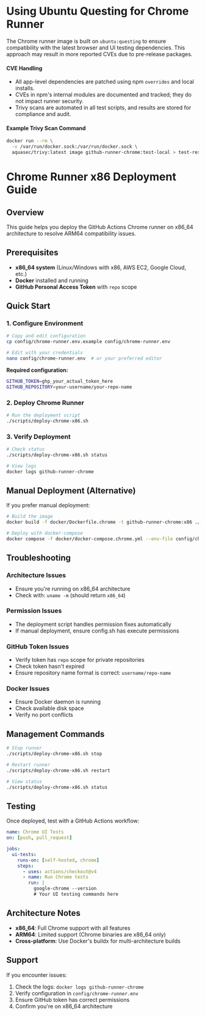 # Using Ubuntu Questing for Chrome Runner

The Chrome runner image is built on `ubuntu:questing` to ensure compatibility with the latest browser and UI testing dependencies. This approach may result in more reported CVEs due to pre-release packages.

#### CVE Handling

- All app-level dependencies are patched using npm `overrides` and local installs.
- CVEs in npm's internal modules are documented and tracked; they do not impact runner security.
- Trivy scans are automated in all test scripts, and results are stored for compliance and audit.

#### Example Trivy Scan Command

```bash
docker run --rm \
  -v /var/run/docker.sock:/var/run/docker.sock \
  aquasec/trivy:latest image github-runner-chrome:test-local > test-results/docker/trivy_scan_<timestamp>.txt
```
# Chrome Runner x86 Deployment Guide

## Overview
This guide helps you deploy the GitHub Actions Chrome runner on x86_64 architecture to resolve ARM64 compatibility issues.

## Prerequisites
- **x86_64 system** (Linux/Windows with x86, AWS EC2, Google Cloud, etc.)
- **Docker** installed and running
- **GitHub Personal Access Token** with `repo` scope

## Quick Start

### 1. Configure Environment
```bash
# Copy and edit configuration
cp config/chrome-runner.env.example config/chrome-runner.env

# Edit with your credentials
nano config/chrome-runner.env  # or your preferred editor
```

**Required configuration:**
```bash
GITHUB_TOKEN=ghp_your_actual_token_here
GITHUB_REPOSITORY=your-username/your-repo-name
```

### 2. Deploy Chrome Runner
```bash
# Run the deployment script
./scripts/deploy-chrome-x86.sh
```

### 3. Verify Deployment
```bash
# Check status
./scripts/deploy-chrome-x86.sh status

# View logs
docker logs github-runner-chrome
```

## Manual Deployment (Alternative)

If you prefer manual deployment:

```bash
# Build the image
docker build -f docker/Dockerfile.chrome -t github-runner-chrome:x86 ./docker

# Deploy with docker-compose
docker compose -f docker/docker-compose.chrome.yml --env-file config/chrome-runner.env up -d
```

## Troubleshooting

### Architecture Issues
- Ensure you're running on x86_64 architecture
- Check with: `uname -m` (should return `x86_64`)

### Permission Issues
- The deployment script handles permission fixes automatically
- If manual deployment, ensure config.sh has execute permissions

### GitHub Token Issues
- Verify token has `repo` scope for private repositories
- Check token hasn't expired
- Ensure repository name format is correct: `username/repo-name`

### Docker Issues
- Ensure Docker daemon is running
- Check available disk space
- Verify no port conflicts

## Management Commands

```bash
# Stop runner
./scripts/deploy-chrome-x86.sh stop

# Restart runner
./scripts/deploy-chrome-x86.sh restart

# View status
./scripts/deploy-chrome-x86.sh status
```

## Testing

Once deployed, test with a GitHub Actions workflow:

```yaml
name: Chrome UI Tests
on: [push, pull_request]

jobs:
  ui-tests:
    runs-on: [self-hosted, chrome]
    steps:
      - uses: actions/checkout@v4
      - name: Run Chrome tests
        run: |
          google-chrome --version
          # Your UI testing commands here
```

## Architecture Notes

- **x86_64**: Full Chrome support with all features
- **ARM64**: Limited support (Chrome binaries are x86_64 only)
- **Cross-platform**: Use Docker's buildx for multi-architecture builds

## Support

If you encounter issues:
1. Check the logs: `docker logs github-runner-chrome`
2. Verify configuration in `config/chrome-runner.env`
3. Ensure GitHub token has correct permissions
4. Confirm you're on x86_64 architecture